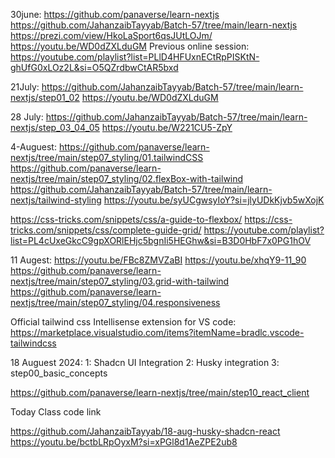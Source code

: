 30june:
https://github.com/panaverse/learn-nextjs
https://github.com/JahanzaibTayyab/Batch-57/tree/main/learn-nextjs
https://prezi.com/view/HkoLaSport6qsJUtLOJm/
https://youtu.be/WD0dZXLduGM
Previous online session:
https://youtube.com/playlist?list=PLlD4HFUxnECtRpPISKtN-ghUfG0xLOz2L&si=O5QZrdbwCtAR5bxd

21July:
https://github.com/JahanzaibTayyab/Batch-57/tree/main/learn-nextjs/step01_02
https://youtu.be/WD0dZXLduGM

28 July:
https://github.com/JahanzaibTayyab/Batch-57/tree/main/learn-nextjs/step_03_04_05
https://youtu.be/W221CU5-ZpY

4-Auguest:
https://github.com/panaverse/learn-nextjs/tree/main/step07_styling/01.tailwindCSS
https://github.com/panaverse/learn-nextjs/tree/main/step07_styling/02.flexBox-with-tailwind
https://github.com/JahanzaibTayyab/Batch-57/tree/main/learn-nextjs/tailwind-styling
https://youtu.be/syUCgwsyIoY?si=jlyUDkKjvb5wXojK

https://css-tricks.com/snippets/css/a-guide-to-flexbox/
https://css-tricks.com/snippets/css/complete-guide-grid/
https://youtube.com/playlist?list=PL4cUxeGkcC9gpXORlEHjc5bgnIi5HEGhw&si=B3D0HbF7x0PG1hOV

11 Augest:
https://youtu.be/FBc8ZMVZaBI
https://youtu.be/xhqY9-11_90
https://github.com/panaverse/learn-nextjs/tree/main/step07_styling/03.grid-with-tailwind
https://github.com/panaverse/learn-nextjs/tree/main/step07_styling/04.responsiveness

Official tailwind css Intellisense extension for VS code: 
https://marketplace.visualstudio.com/items?itemName=bradlc.vscode-tailwindcss

18 Auguest 2024:
1: Shadcn UI Integration 
2: Husky integration 
3: step00_basic_concepts

https://github.com/panaverse/learn-nextjs/tree/main/step10_react_client

Today Class code link

https://github.com/JahanzaibTayyab/18-aug-husky-shadcn-react
https://youtu.be/bctbLRpOyxM?si=xPGl8d1AeZPE2ub8
